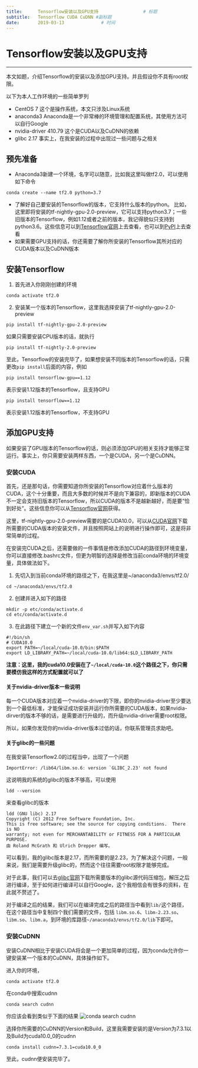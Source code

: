 ```yaml
---
title:      Tensorflow安装以及GPU支持 				# 标题
subtitle:   Tensorflow CUDA CuDNN #副标题
date:       2019-03-13 				# 时间
---
```


# Tensorflow安装以及GPU支持
----
本文如题，介绍Tensorflow的安装以及添加GPU支持。并且假设你不具有root权限。

以下为本人工作环境的一些简单罗列
* CentOS 7 这个是操作系统，本文只涉及Linux系统
* anaconda3 Anaconda是一个非常棒的环境管理和配置系统，其使用方法可以自行Google
* nvidia-driver 410.79 这个是CUDA以及CuDNN的依赖
* glibc 2.17 事实上，在我安装的过程中出现过一些问题与之相关

## 预先准备
* Anaconda3新建一个环境，名字可以随意，比如我这里叫做tf2.0，可以使用如下命令
```shell
conda create --name tf2.0 python=3.7
```
* 了解好自己要安装的Tensorflow的版本，它支持什么版本的python。
比如，这里即将安装的tf-nightly-gpu-2.0-preview，它可以支持python3.7；一些旧版本的Tensorflow，例如1.12或者之前的版本，我记得貌似只支持到python3.6。这些信息可以到[Tensorflow官网](https://www.tensorflow.org/)上去查看，也可以到[PyPI](https://pypi.org/)上去查看
* 如果需要GPU支持的话，你还需要了解你所安装的Tensorflow其所对应的CUDA版本以及CuDNN版本

## 安装Tensorflow
1. 首先进入你刚刚创建的环境
```shell
conda activate tf2.0
```
2. 安装某一个版本的Tensorflow，这里我选择安装了tf-nightly-gpu-2.0-preview
```shell
pip install tf-nightly-gpu-2.0-preview
```
如果只需要安装CPU版本的话，就执行
```shell
pip install tf-nightly-2.0-preview
```
至此，Tensorflow的安装完毕了，如果想安装不同版本的Tensorflow的话，只需更改`pip install`后面的内容，例如
```shell
pip install tensorflow-gpu==1.12
```
表示安装1.12版本的Tensorflow，且支持GPU
```shell
pip install tensorflow==1.12
```
表示安装1.12版本的Tensorflow，不支持GPU

## 添加GPU支持
如果安装了GPU版本的Tensorflow的话，则必须添加GPU的相关支持才能够正常运行。事实上，你只需要安装两样东西，一个是CUDA，另一个是CuDNN。

### 安装CUDA
首先，还是那句话，你需要知道你所安装的Tensorflow对应着什么版本的CUDA，这个十分重要，而且大多数的时候并不是向下兼容的，即新版本的CUDA不一定会支持旧版本的Tensorflow，所以CUDA的版本不是越新越好，而是要“恰到好处”。这些信息你可以从[Tensorflow官网](Tensorflow官网)获得。

这里，tf-nightly-gpu-2.0-preview需要的是CUDA10.0，可以从[CUDA官网](https://developer.nvidia.com/cuda-downloads)下载所需要的CUDA版本的安装文件，并且按照网站上的说明进行操作即可，这是将非常简单的过程。

在安装完CUDA之后，还需要做的一件事情是修改添加CUDA的路径到环境变量，你可以直接修改.bashrc文件，但更为明智的选择是修改当前conda环境的环境变量，具体做法如下。

1. 先切入到当前conda环境的路径之下，在我这里是~/anaconda3/envs/tf2.0/
```shell
cd ~/anaconda3/envs/tf2.0
```
2. 创建并进入如下的路径
```shell
mkdir -p etc/conda/activate.d
cd etc/conda/activate.d
```
3. 在此路径下建立一个新的文件`env_var.sh`并写入如下内容
```shell
#!/bin/sh
# CUDA10.0
export PATH=~/local/cuda-10.0/bin:$PATH
export LD_LIBRARY_PATH=~/local/cuda-10.0/lib64:$LD_LIBRARY_PATH
```
**注意：这里，我的cuda10.0安装在了`~/local/cuda-10.0`这个路径之下，你只需要模仿我这样的方式配置就可以了**

#### 关于nvidia-driver版本一些说明
每一个CUDA版本对应着一个nvidia-driver的下限，即你的nvidia-driver至少要达到一个最低标准，才能保证成功安装并运行你所需要的CUDA版本，如果nvidia-dirver的版本不够的话，是需要进行升级的，而升级nvidia-driver需要root权限。

所以，如果你发现你的nvidia-driver版本过低的话，你联系管理员求助吧。

#### 关于glibc的一些问题
在我安装Tensorflow2.0的过程当中，出现了一个问题
```
ImportError: /lib64/libm.so.6: version `GLIBC_2.23' not found
```
这说明我的系统的glibc的版本不够高，可以使用
```
ldd --version
```
来查看glibc的版本
```
ldd (GNU libc) 2.17
Copyright (C) 2012 Free Software Foundation, Inc.
This is free software; see the source for copying conditions.  There is NO
warranty; not even for MERCHANTABILITY or FITNESS FOR A PARTICULAR PURPOSE.
由 Roland McGrath 和 Ulrich Drepper 编写。
```
可以看到，我的glibc版本是2.17，而所需要的是2.23，为了解决这个问题，一般来说，我们是需要升级glibc的，然而这个往往需要root权限才能够完成。

对于此事，我们可以去[glibc官网](https://ftp.gnu.org/gnu/glibc/)下载所需要版本的glibc源代码压缩包，解压之后进行编译，至于如何进行编译可以自行Google，这个我相信会有很多的资料，在此就不赘述了。

对于编译之后的结果，我们可以在编译完成之后的路径当中看到`lib/`这个路径，在这个路径当中复制四个我们需要的文件，包括
`libm.so.6`、`libm-2.23.so`、`libm.so`、`libm.a`，到环境的库路径`~/anaconda3/envs/tf2.0/lib`下即可。
### 安装CuDNN
安装CuDNN相比于安装CUDA将会是一个更加简单的过程，因为conda允许你一键安装某一个版本的CuDNN，具体操作如下。

进入你的环境，
```shell
conda activate tf2.0
```

在conda中搜索cudnn
```shell
conda search cudnn
```
你应该会看到类似于下面的结果
![conda search cudnn](https://ws4.sinaimg.cn/large/006tKfTcly1g118xtvjvej30vz0u0doe.jpg)

选择你所需要的CuDNN的Version和Build，这里我需要安装的是Version为7.3.1以及Build为cuda10.0_0的cudnn
```shell
conda install cudnn=7.3.1=cuda10.0_0
```

至此，cudnn便安装完毕了。
